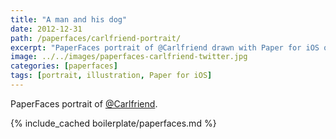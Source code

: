 ```yaml
---
title: "A man and his dog"
date: 2012-12-31
path: /paperfaces/carlfriend-portrait/
excerpt: "PaperFaces portrait of @Carlfriend drawn with Paper for iOS on an iPad."
image: ../../images/paperfaces-carlfriend-twitter.jpg
categories: [paperfaces]
tags: [portrait, illustration, Paper for iOS]
---
```


PaperFaces portrait of [@Carlfriend](https://twitter.com/Carlfriend).

{% include_cached boilerplate/paperfaces.md %}
